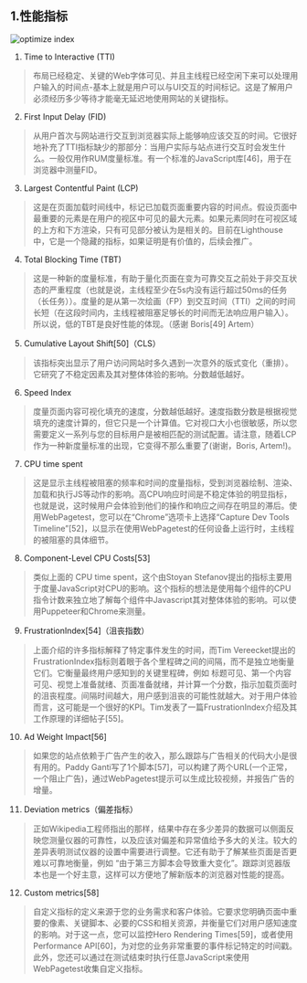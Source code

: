 ## 1.性能指标
![optimize index](https://github.com/bearnew/picture/blob/master/mardown/2020/%E5%85%B6%E4%BB%96/optimize_index.png?raw=true)
1. Time to Interactive (TTI)
> 布局已经稳定、关键的Web字体可见、并且主线程已经空闲下来可以处理用户输入的时间点-基本上就是用户可以与UI交互的时间标记。这是了解用户必须经历多少等待才能毫无延迟地使用网站的关键指标。
2. First Input Delay (FID)
> 从用户首次与网站进行交互到浏览器实际上能够响应该交互的时间。它很好地补充了TTI指标缺少的那部分：当用户实际与站点进行交互时会发生什么。一般仅用作RUM度量标准。有一个标准的JavaScript库[46]，用于在浏览器中测量FID。
3. Largest Contentful Paint (LCP)
> 这是在页面加载时间线中，标记已加载页面重要内容的时间点。假设页面中最重要的元素是在用户的视区中可见的最大元素。如果元素同时在可视区域的上方和下方渲染，只有可见部分被认为是相关的。目前在Lighthouse中，它是一个隐藏的指标，如果证明是有价值的，后续会推广。
4. Total Blocking Time (TBT)
> 这是一种新的度量标准，有助于量化页面在变为可靠交互之前处于非交互状态的严重程度（也就是说，主线程至少在5s内没有运行超过50ms的任务（长任务））。度量的是从第一次绘画（FP）到交互时间（TTI）之间的时间长短（在这段时间内，主线程被阻塞足够长的时间而无法响应用户输入）。所以说，低的TBT是良好性能的体现。（感谢 Boris[49] Artem）
5. Cumulative Layout Shift[50]（CLS）
> 该指标突出显示了用户访问网站时多久遇到一次意外的版式变化（重排）。它研究了不稳定因素及其对整体体验的影响。分数越低越好。
6. Speed Index
> 度量页面内容可视化填充的速度，分数越低越好。速度指数分数是根据视觉填充的速度计算的，但它只是一个计算值。它对视口大小也很敏感，所以您需要定义一系列与您的目标用户是被相匹配的测试配置。请注意，随着LCP作为一种新度量标准的出现，它变得不那么重要了(谢谢，Boris, Artem!)。
7. CPU time spent
> 这是显示主线程被阻塞的频率和时间的度量指标，受到浏览器绘制、渲染、加载和执行JS等动作的影响。高CPU响应时间是不稳定体验的明显指标，也就是说，这时候用户会体验到他们的操作和响应之间存在明显的滞后。使用WebPagetest，您可以在“Chrome”选项卡上选择“Capture Dev Tools Timeline”[52]，以显示在使用WebPagetest的任何设备上运行时，主线程的被阻塞的具体细节。
8. Component-Level CPU Costs[53]
> 类似上面的 CPU time spent，这个由Stoyan Stefanov提出的指标主要用于度量JavaScript对CPU的影响。这个指标的想法是使用每个组件的CPU指令计数来独立地了解每个组件中Javascript其对整体体验的影响。可以使用Puppeteer和Chrome来测量。
9. FrustrationIndex[54]（沮丧指数）
> 上面介绍的许多指标解释了特定事件发生的时间，而Tim Vereecket提出的FrustrationIndex指标则着眼于各个里程碑之间的间隔，而不是独立地衡量它们。它衡量最终用户感知到的关键里程碑，例如 标题可见、第一个内容可见、视觉上准备就绪、页面准备就绪，并计算一个分数，指示加载页面时的沮丧程度。间隔时间越大，用户感到沮丧的可能性就越大。对于用户体验而言，这可能是一个很好的KPI。Tim发表了一篇FrustrationIndex介绍及其工作原理的详细帖子[55]。
10. Ad Weight Impact[56]
> 如果您的站点依赖于广告产生的收入，那么跟踪与广告相关的代码大小是很有用的。Paddy Ganti写了1个脚本[57]，可以构建了两个URL(一个正常，一个阻止广告)，通过WebPagetest提示可以生成比较视频，并报告广告的增量。
11. Deviation metrics（偏差指标）
> 正如Wikipedia工程师指出的那样，结果中存在多少差异的数据可以侧面反映您测量仪器的可靠性，以及应该对偏差和异常值给予多大的关注。较大的差异表明测试仪器的设置中需要进行调整。它还有助于了解某些页面是否更难以可靠地衡量，例如 “由于第三方脚本会导致重大变化”。跟踪浏览器版本也是一个好主意，这样可以方便地了解新版本的浏览器对性能的提高。
12. Custom metrics[58]
> 自定义指标的定义来源于您的业务需求和客户体验。它要求您明确页面中重要的像素、关键脚本、必要的CSS和相关资源，并衡量它们对用户感知速度的影响。对于这一点，您可以监控Hero Rendering Times[59]，或者使用Performance API[60]，为对您的业务非常重要的事件标记特定的时间戳。此外，您还可以通过在测试结束时执行任意JavaScript来使用WebPagetest收集自定义指标。
